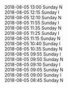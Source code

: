 2018-08-05 13:00 Sunday  N  
2018-08-05 12:15 Sunday  I  
2018-08-05 12:10 Sunday  N  
2018-08-05 11:55 Sunday  I  
2018-08-05 11:35 Sunday  N  
2018-08-05 11:25 Sunday  I  
2018-08-05 11:15 Sunday  N  
2018-08-05 10:40 Sunday  I  
2018-08-05 10:35 Sunday  N  
2018-08-05 09:55 Sunday  I  
2018-08-05 09:50 Sunday  N  
2018-08-05 09:10 Sunday  I  
2018-08-05 09:05 Sunday  N  
2018-08-05 09:00 Sunday  I  
2018-08-05 08:45 Sunday  N  
